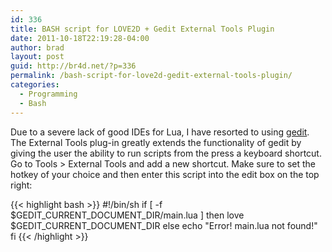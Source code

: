```yaml
---
id: 336
title: BASH script for LOVE2D + Gedit External Tools Plugin
date: 2011-10-18T22:19:28-04:00
author: brad
layout: post
guid: http://br4d.net/?p=336
permalink: /bash-script-for-love2d-gedit-external-tools-plugin/
categories:
  - Programming
  - Bash
---
```

Due to a severe lack of good IDEs for Lua, I have resorted to using [gedit](http://projects.gnome.org/gedit/ "gEdit"). The External Tools plug-in greatly extends the functionality of gedit by giving the user the ability to run scripts from the press a keyboard shortcut. Go to Tools > External Tools and add a new shortcut. Make sure to set the hotkey of your choice and then enter this script into the edit box on the top right:

{{< highlight bash >}}
#!/bin/sh
if [ -f $GEDIT_CURRENT_DOCUMENT_DIR/main.lua ]
then
love $GEDIT_CURRENT_DOCUMENT_DIR
else
echo "Error! main.lua not found!"
fi
{{< /highlight >}}
